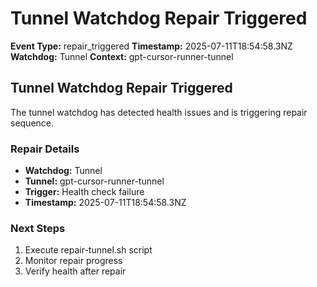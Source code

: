 # Tunnel Watchdog Repair Triggered

**Event Type:** repair_triggered
**Timestamp:** 2025-07-11T18:54:58.3NZ
**Watchdog:** Tunnel
**Context:** gpt-cursor-runner-tunnel


## Tunnel Watchdog Repair Triggered

The tunnel watchdog has detected health issues and is triggering repair sequence.

### Repair Details
- **Watchdog:** Tunnel
- **Tunnel:** gpt-cursor-runner-tunnel
- **Trigger:** Health check failure
- **Timestamp:** 2025-07-11T18:54:58.3NZ

### Next Steps
1. Execute repair-tunnel.sh script
2. Monitor repair progress
3. Verify health after repair


